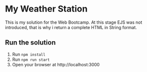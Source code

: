 # My Weather Station
This is my solution for the Web Bootcamp.
At this stage EJS was not introduced, that is why i return a complete HTML in String format.
## Run the solution
1.  Run ``` npm install ```
2.  Run ``` npm run start ```
3.  Open your browser at http://localhost:3000